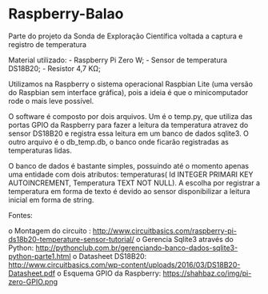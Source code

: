 ﻿# Raspberry-Balao

Parte do projeto da Sonda de Exploração Científica voltada a captura e registro de temperatura

Material utilizado:
	- Raspberry Pi Zero W;
	- Sensor de temperatura DS18B20;
	- Resistor 4,7 KΩ;

Utilizamos na Raspberry o sistema operacional Raspbian Lite (uma versão do Raspbian sem interface gráfica), pois a ideia é que o minicomputador rode o mais leve possível.

O software é composto por dois arquivos. Um é o temp.py, que utiliza das portas GPIO da Raspberry para fazer a leitura da temperatura atravez do sensor DS18B20 e registra essa leitura em um banco de dados sqlite3. O outro arquivo é o db_temp.db, o banco onde ficarão registradas as temperaturas lidas.

O banco de dados é bastante simples, possuindo até o momento apenas uma entidade com dois atributos:
temperaturas( Id INTEGER PRIMARI KEY AUTOINCREMENT, Temperatura TEXT NOT NULL).
A escolha por registrar a temperatura em forma de texto é devido ao sensor disponibilizar a leitura inicial em forma de string.



Fontes:

o Montagem do circuito : http://www.circuitbasics.com/raspberry-pi-ds18b20-temperature-sensor-tutorial/
o Gerencia Sqlite3 através do Python: http://pythonclub.com.br/gerenciando-banco-dados-sqlite3-python-parte1.html
o Datasheet DS18B20: http://www.circuitbasics.com/wp-content/uploads/2016/03/DS18B20-Datasheet.pdf
o Esquema GPIO da Raspberry: https://shahbaz.co/img/pi-zero-GPIO.png